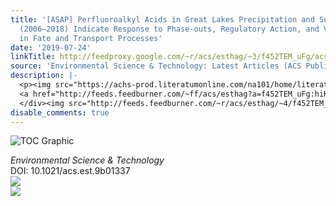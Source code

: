 ```yaml
---
title: '[ASAP] Perfluoroalkyl Acids in Great Lakes Precipitation and Surface Water
  (2006–2018) Indicate Response to Phase-outs, Regulatory Action, and Variability
  in Fate and Transport Processes'
date: '2019-07-24'
linkTitle: http://feedproxy.google.com/~r/acs/esthag/~3/f452TEM_uFg/acs.est.9b01337
source: 'Environmental Science & Technology: Latest Articles (ACS Publications)'
description: |-
  <p><img src="https://achs-prod.literatumonline.com/na101/home/literatum/publisher/achs/journals/content/esthag/0/esthag.ahead-of-print/acs.est.9b01337/20190724/images/medium/es-2019-013379_0004.gif" alt="TOC Graphic"/></p><div><cite>Environmental Science & Technology</cite></div><div>DOI: 10.1021/acs.est.9b01337</div><div class="feedflare">
  <a href="http://feeds.feedburner.com/~ff/acs/esthag?a=f452TEM_uFg:hiK3wupmRvo:yIl2AUoC8zA"><img src="http://feeds.feedburner.com/~ff/acs/esthag?d=yIl2AUoC8zA" border="0"></img></a>
  </div><img src="http://feeds.feedburner.com/~r/acs/esthag/~4/f452TEM_uFg" ...
disable_comments: true
---
```

<p><img src="https://achs-prod.literatumonline.com/na101/home/literatum/publisher/achs/journals/content/esthag/0/esthag.ahead-of-print/acs.est.9b01337/20190724/images/medium/es-2019-013379_0004.gif" alt="TOC Graphic"/></p><div><cite>Environmental Science & Technology</cite></div><div>DOI: 10.1021/acs.est.9b01337</div><div class="feedflare">
<a href="http://feeds.feedburner.com/~ff/acs/esthag?a=f452TEM_uFg:hiK3wupmRvo:yIl2AUoC8zA"><img src="http://feeds.feedburner.com/~ff/acs/esthag?d=yIl2AUoC8zA" border="0"></img></a>
</div><img src="http://feeds.feedburner.com/~r/acs/esthag/~4/f452TEM_uFg" ...